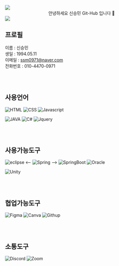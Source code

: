 <!--
**ssm0971/ssm0971** is a ✨ _special_ ✨ repository because its `README.md` (this file) appears on your GitHub profile.

Here are some ideas to get you started:

- 🔭 I’m currently working on ...
- 🌱 I’m currently learning ...
- 👯 I’m looking to collaborate on ...
- 🤔 I’m looking for help with ...
- 💬 Ask me about ...
- 📫 How to reach me: ...
- 😄 Pronouns: ...
- ⚡ Fun fact: ...
-->


<img src="https://capsule-render.vercel.app/api?type=waving&color=BDBDC8&height=150&section=header" />
<div align=center> 안녕하세요 신승민 Git-Hub 입니다 👋 </div>
<img src="https://capsule-render.vercel.app/api?type=waving&color=BDBDC8&height=150&section=footer" />

<br>

## 프로필

이름 : 신승민 <br>
생일 : 1994.05.11 <br>
이메일 : ssm0971@naver.com <br>
전화번호 : 010-4470-0971 <br>


<br>
<br>

## 사용언어

![HTML](https://img.shields.io/badge/HTML5-E34F26?style=for-the-badge&logo=html5&logoColor=white)
![CSS](https://img.shields.io/badge/CSS-3776AB?&style=for-the-badge&logo=css3&logoColor=white)
![Javascript](https://img.shields.io/badge/JavaScript-F7DF1E?style=for-the-badge&logo=JavaScript&logoColor=white)

![JAVA](https://img.shields.io/badge/Java-ED8B00?style=for-the-badge&logo=openjdk&logoColor=white)
![C#](https://img.shields.io/badge/C%23-239120?style=for-the-badge&logo=c-sharp&logoColor=white)
![Jquery](https://img.shields.io/badge/jQuery-0769AD?style=for-the-badge&logo=jquery&logoColor=white)

<br>
<br>

## 사용가능도구

![eclipse](https://img.shields.io/badge/Eclipse-2C2255?style=for-the-badge&logo=eclipse&logoColor=white)
<-- ![Spring](https://img.shields.io/badge/Spring-6DB33F?style=for-the-badge&logo=spring&logoColor=white) -->
![SpringBoot](https://img.shields.io/badge/springboot-6DB33F?style=for-the-badge&logo=springboot&logoColor=white)
![Oracle](https://img.shields.io/badge/Oracle-F80000?style=for-the-badge&logo=oracle&logoColor=black)

![Unity](https://img.shields.io/badge/Unity-100000?style=for-the-badge&logo=unity&logoColor=white)

<br>
<br>

## 협업가능도구

![Figma](https://img.shields.io/badge/Figma-F24E1E?style=for-the-badge&logo=figma&logoColor=white)
![Canva](https://img.shields.io/badge/Canva-%2300C4CC.svg?&style=for-the-badge&logo=Canva&logoColor=white)
![Githup](https://img.shields.io/badge/GitHub-100000?style=for-the-badge&logo=github&logoColor=white)

<br>
<br>

## 소통도구

![Discord](https://img.shields.io/badge/Discord-5865F2?style=for-the-badge&logo=discord&logoColor=white)
![Zoom](https://img.shields.io/badge/Zoom-2D8CFF?style=for-the-badge&logo=zoom&logoColor=white)

